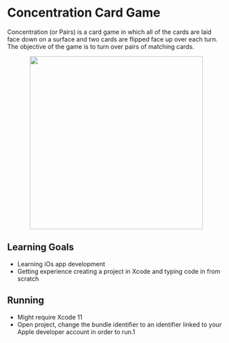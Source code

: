 # Concentration Card Game

Concentration (or Pairs) is a card game in which all of the cards are laid face down on a surface and two cards are flipped face up over each turn. The objective of the game is to turn over pairs of matching cards.
<p align="center">
  <img height="400" src="https://media.giphy.com/media/lQ1P43zyRLoDpOYBp8/giphy.gif">
  <br>
</p>


## Learning Goals
- Learning iOs app development
- Getting experience creating a project in Xcode and typing code in from scratch


## Running
- Might require Xcode 11
- Open project, change the bundle identifier to an identifier linked to your Apple developer account in order to run.1
